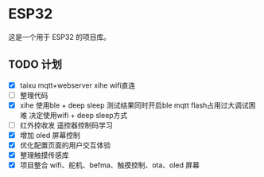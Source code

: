 # ESP32

这是一个用于 ESP32 的项目库。

## TODO 计划


- [x] taixu  mqtt+webserver xihe wifi直连
- [ ] 整理代码
- [x] xihe 使用ble + deep sleep  测试结果同时开启ble mqtt flash占用过大调试困难  决定使用wifi + deep sleep方式
- [ ] 红外控收发 遥控器控制码学习
- [x] 增加 oled 屏幕控制
- [x] 优化配置页面的用户交互体验
- [x] 整理触摸传感库
- [x] 项目整合 wifi、舵机、befma、触摸控制、ota、oled 屏幕
